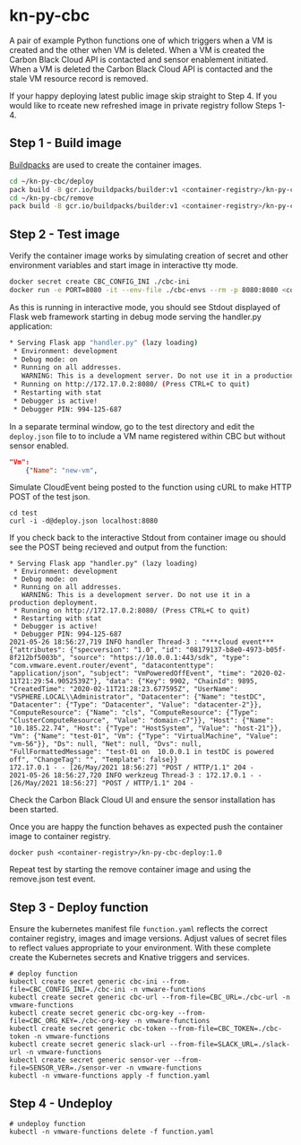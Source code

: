 # kn-py-cbc

A pair of example Python functions one of which triggers when a VM is created and the other when VM is deleted. When a VM is created the Carbon Black Cloud API is contacted and sensor enablement initiated. When a VM is deleted the Carbon Black Cloud API is contacted and the stale VM resource record is removed.

If your happy deploying latest public image skip straight to Step 4.  If you would like to rceate new refreshed image in private registry follow Steps 1-4.

## Step 1 - Build image

[Buildpacks](https://buildpacks.io) are used to create the container images.

```bash
cd ~/kn-py-cbc/deploy
pack build -B gcr.io/buildpacks/builder:v1 <container-registry>/kn-py-cbc-deploy:1.0
cd ~/kn-py-cbc/remove
pack build -B gcr.io/buildpacks/builder:v1 <container-registry>/kn-py-cbc-remove:1.0
```

## Step 2 - Test image

Verify the container image works by simulating creation of secret and other environment variables and start image in interactive tty mode.

```bash
docker secret create CBC_CONFIG_INI ./cbc-ini
docker run -e PORT=8080 -it --env-file ./cbc-envs --rm -p 8080:8080 <container-registry>/kn-py-cbc-deploy:1.0
```

As this is running in interactive mode, you should see Stdout displayed of Flask web framework starting in debug mode serving the handler.py application:

```bash
* Serving Flask app "handler.py" (lazy loading)
 * Environment: development
 * Debug mode: on
 * Running on all addresses.
   WARNING: This is a development server. Do not use it in a production deployment.
 * Running on http://172.17.0.2:8080/ (Press CTRL+C to quit)
 * Restarting with stat
 * Debugger is active!
 * Debugger PIN: 994-125-687
 ```

In a separate terminal window, go to the test directory and edit the `deploy.json` file to to include a VM name registered within CBC but without sensor enabled.

```json
"Vm": 
    {"Name": "new-vm",
```

Simulate CloudEvent being posted to the function using cURL to make HTTP POST of the test json.

```console
cd test
curl -i -d@deploy.json localhost:8080
```

If you check back to the interactive Stdout from container image ou should see the POST being recieved and output from the function:

```console
* Serving Flask app "handler.py" (lazy loading)
 * Environment: development
 * Debug mode: on
 * Running on all addresses.
   WARNING: This is a development server. Do not use it in a production deployment.
 * Running on http://172.17.0.2:8080/ (Press CTRL+C to quit)
 * Restarting with stat
 * Debugger is active!
 * Debugger PIN: 994-125-687
2021-05-26 18:56:27,719 INFO handler Thread-3 : "***cloud event*** {"attributes": {"specversion": "1.0", "id": "08179137-b8e0-4973-b05f-8f212bf5003b", "source": "https://10.0.0.1:443/sdk", "type": "com.vmware.event.router/event", "datacontenttype": "application/json", "subject": "VmPoweredOffEvent", "time": "2020-02-11T21:29:54.9052539Z"}, "data": {"Key": 9902, "ChainId": 9895, "CreatedTime": "2020-02-11T21:28:23.677595Z", "UserName": "VSPHERE.LOCAL\\Administrator", "Datacenter": {"Name": "testDC", "Datacenter": {"Type": "Datacenter", "Value": "datacenter-2"}}, "ComputeResource": {"Name": "cls", "ComputeResource": {"Type": "ClusterComputeResource", "Value": "domain-c7"}}, "Host": {"Name": "10.185.22.74", "Host": {"Type": "HostSystem", "Value": "host-21"}}, "Vm": {"Name": "test-01", "Vm": {"Type": "VirtualMachine", "Value": "vm-56"}}, "Ds": null, "Net": null, "Dvs": null, "FullFormattedMessage": "test-01 on  10.0.0.1 in testDC is powered off", "ChangeTag": "", "Template": false}}
172.17.0.1 - - [26/May/2021 18:56:27] "POST / HTTP/1.1" 204 -
2021-05-26 18:56:27,720 INFO werkzeug Thread-3 : 172.17.0.1 - - [26/May/2021 18:56:27] "POST / HTTP/1.1" 204 -
```

Check the Carbon Black Cloud UI and ensure the sensor installation has been started.

Once you are happy the function behaves as expected push the container image to container registry.

```console
docker push <container-registry>/kn-py-cbc-deploy:1.0
```

Repeat test by starting the remove container image and using the remove.json test event.

## Step 3 - Deploy function

Ensure the kubernetes manifest file `function.yaml` reflects the correct container registry, images and image versions. Adjust values of secret files to reflect values appropriate to your environment. With these complete create the Kubernetes secrets and Knative triggers and services.

```console
# deploy function
kubectl create secret generic cbc-ini --from-file=CBC_CONFIG_INI=./cbc-ini -n vmware-functions
kubectl create secret generic cbc-url --from-file=CBC_URL=./cbc-url -n vmware-functions
kubectl create secret generic cbc-org-key --from-file=CBC_ORG_KEY=./cbc-org-key -n vmware-functions
kubectl create secret generic cbc-token --from-file=CBC_TOKEN=./cbc-token -n vmware-functions
kubectl create secret generic slack-url --from-file=SLACK_URL=./slack-url -n vmware-functions
kubectl create secret generic sensor-ver --from-file=SENSOR_VER=./sensor-ver -n vmware-functions
kubectl -n vmware-functions apply -f function.yaml
```

## Step 4 - Undeploy

```console
# undeploy function
kubectl -n vmware-functions delete -f function.yaml
```

